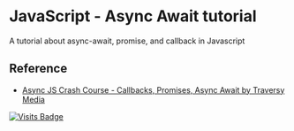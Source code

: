 # JavaScript - Async Await tutorial

A tutorial about async-await, promise, and callback in Javascript

## Reference

- [Async JS Crash Course - Callbacks, Promises, Async Await by Traversy Media](https://youtu.be/PoRJizFvM7s)

[![Visits Badge](https://badges.pufler.dev/visits/kevinadhiguna/async-await-JS)](https://github.com/kevinadhiguna)
